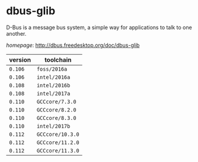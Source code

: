 # dbus-glib

D-Bus is a message bus system, a simple way for applications to talk to one another.

*homepage*: <http://dbus.freedesktop.org/doc/dbus-glib>

version | toolchain
--------|----------
``0.106`` | ``foss/2016a``
``0.106`` | ``intel/2016a``
``0.108`` | ``intel/2016b``
``0.108`` | ``intel/2017a``
``0.110`` | ``GCCcore/7.3.0``
``0.110`` | ``GCCcore/8.2.0``
``0.110`` | ``GCCcore/8.3.0``
``0.110`` | ``intel/2017b``
``0.112`` | ``GCCcore/10.3.0``
``0.112`` | ``GCCcore/11.2.0``
``0.112`` | ``GCCcore/11.3.0``
